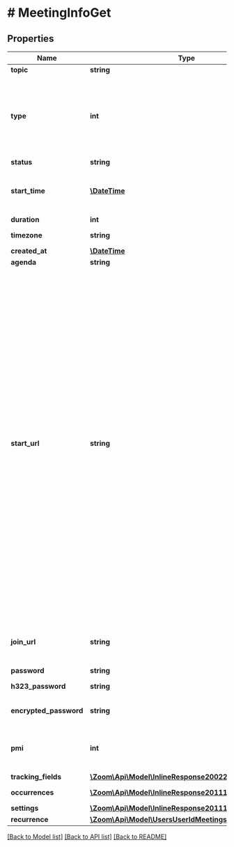 # # MeetingInfoGet

## Properties

Name | Type | Description | Notes
------------ | ------------- | ------------- | -------------
**topic** | **string** | Meeting topic. | [optional] 
**type** | **int** | Meeting Types:&lt;br&gt;&#x60;1&#x60; - Instant meeting.&lt;br&gt;&#x60;2&#x60; - Scheduled meeting.&lt;br&gt;&#x60;3&#x60; - Recurring meeting with no fixed time.&lt;br&gt;&#x60;4&#x60; - PMI Meeting&lt;br&gt; &#x60;8&#x60; - Recurring meeting with a fixed time. | [optional] 
**status** | **string** | Meeting status | [optional] 
**start_time** | [**\DateTime**](\DateTime.md) | Meeting start time in GMT/UTC. Start time will not be returned if the meeting is an **instant** meeting. | [optional] 
**duration** | **int** | Meeting duration. | [optional] 
**timezone** | **string** | Timezone to format the meeting start time on the . | [optional] 
**created_at** | [**\DateTime**](\DateTime.md) | Time of creation. | [optional] 
**agenda** | **string** | Agenda. | [optional] 
**start_url** | **string** | &lt;br&gt;&lt;aside&gt;The &lt;code&gt;start_url&lt;/code&gt; of a Meeting is a URL using which a host or an alternative host can start the Meeting.   The expiration time for the &lt;code&gt;start_url&lt;/code&gt; field listed in the response of [Create a Meeting API](https://marketplace.zoom.us/docs/api-reference/zoom-api/meetings/meetingcreate) is two hours for all regular users.    For users created using the &lt;code&gt;custCreate&lt;/code&gt; option via the [Create Users](https://marketplace.zoom.us/docs/api-reference/zoom-api/users/usercreate) API, the expiration time of the &lt;code&gt;start_url&lt;/code&gt; field is 90 days.   For security reasons, to retrieve the updated value for the &lt;code&gt;start_url&lt;/code&gt; field programmatically (after the expiry time), you must call the [Retrieve a Meeting API](https://marketplace.zoom.us/docs/api-reference/zoom-api/meetings/meeting) and refer to the value of the &lt;code&gt;start_url&lt;/code&gt; field in the response.&lt;/aside&gt;&lt;br&gt;This URL should only be used by the host of the meeting and **should not be shared with anyone other than the host** of the meeting as anyone with this URL will be able to login to the Zoom Client as the host of the meeting. | [optional] 
**join_url** | **string** | URL for participants to join the meeting. This URL should only be shared with users that you would like to invite for the meeting. | [optional] 
**password** | **string** | Meeting passcode. | [optional] 
**h323_password** | **string** | H.323/SIP room system passcode. | [optional] 
**encrypted_password** | **string** | Encrypted passcode for third party endpoints (H323/SIP). | [optional] 
**pmi** | **int** | Personal Meeting Id. Only used for scheduled meetings and recurring meetings with no fixed time. | [optional] 
**tracking_fields** | [**\Zoom\Api\Model\InlineResponse20022TrackingFields[]**](InlineResponse20022TrackingFields.md) | Tracking fields | [optional] 
**occurrences** | [**\Zoom\Api\Model\InlineResponse20111Occurrences[]**](InlineResponse20111Occurrences.md) | Array of occurrence objects. | [optional] 
**settings** | [**\Zoom\Api\Model\InlineResponse20111Settings**](InlineResponse20111Settings.md) |  | [optional] 
**recurrence** | [**\Zoom\Api\Model\UsersUserIdMeetingsRecurrence**](UsersUserIdMeetingsRecurrence.md) |  | [optional] 

[[Back to Model list]](../../README.md#documentation-for-models) [[Back to API list]](../../README.md#documentation-for-api-endpoints) [[Back to README]](../../README.md)


